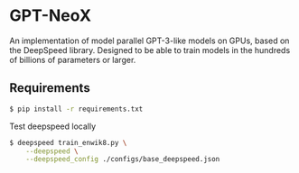 # GPT-NeoX
An implementation of model parallel GPT-3-like models on GPUs, based on the DeepSpeed library. Designed to be able to train models in the hundreds of billions of parameters or larger.

## Requirements

```bash
$ pip install -r requirements.txt
```

Test deepspeed locally

```bash
$ deepspeed train_enwik8.py \
	--deepspeed \
	--deepspeed_config ./configs/base_deepspeed.json
```
